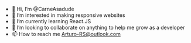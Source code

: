 - 👋 Hi, I’m @CarneAsadude
- 👀 I’m interested in making responsive websites
- 🌱 I’m currently learning React.JS
- 💞️ I’m looking to collaborate on anything to help me grow as a developer
- 📫 How to reach me Arturo-RS@outlook.com

<!---
CarneAsadude/CarneAsadude is a ✨ special ✨ repository because its `README.md` (this file) appears on your GitHub profile.
You can click the Preview link to take a look at your changes.
--->
